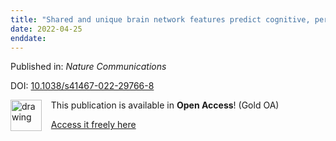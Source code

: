 ```yaml
---
title: "Shared and unique brain network features predict cognitive, personality, and mental health scores in the ABCD study"
date: 2022-04-25
enddate:
---
```


Published in: *Nature Communications*

DOI: [10.1038/s41467-022-29766-8](https://doi.org/10.1038/s41467-022-29766-8)

<img src="https://upload.wikimedia.org/wikipedia/commons/thumb/7/77/Open_Access_logo_PLoS_transparent.svg/800px-Open_Access_logo_PLoS_transparent.svg.png" alt="drawing" width="50" align="left"/> &nbsp;&nbsp;&nbsp;This publication is available in **Open Access**! (Gold OA)

&nbsp;&nbsp;&nbsp;<a href="https://www.nature.com/articles/s41467-022-29766-8.pdf">Access it freely here</a>

